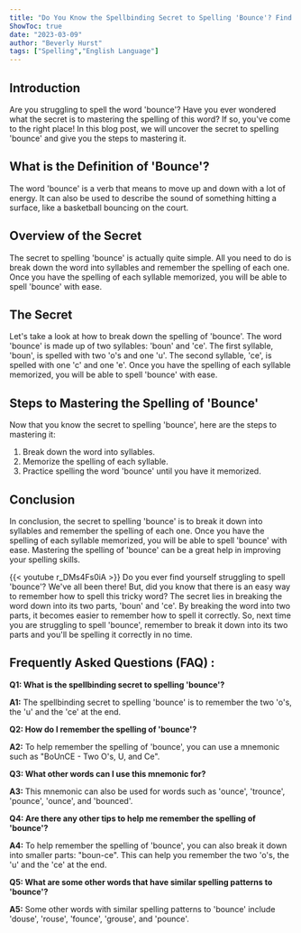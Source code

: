 ```yaml
---
title: "Do You Know the Spellbinding Secret to Spelling 'Bounce'? Find Out Now!"
ShowToc: true 
date: "2023-03-09"
author: "Beverly Hurst" 
tags: ["Spelling","English Language"]
---
```

## Introduction

Are you struggling to spell the word 'bounce'? Have you ever wondered what the secret is to mastering the spelling of this word? If so, you've come to the right place! In this blog post, we will uncover the secret to spelling 'bounce' and give you the steps to mastering it. 

## What is the Definition of 'Bounce'?

The word 'bounce' is a verb that means to move up and down with a lot of energy. It can also be used to describe the sound of something hitting a surface, like a basketball bouncing on the court.

## Overview of the Secret

The secret to spelling 'bounce' is actually quite simple. All you need to do is break down the word into syllables and remember the spelling of each one. Once you have the spelling of each syllable memorized, you will be able to spell 'bounce' with ease.

## The Secret

Let's take a look at how to break down the spelling of 'bounce'. The word 'bounce' is made up of two syllables: 'boun' and 'ce'. The first syllable, 'boun', is spelled with two 'o's and one 'u'. The second syllable, 'ce', is spelled with one 'c' and one 'e'. Once you have the spelling of each syllable memorized, you will be able to spell 'bounce' with ease.

## Steps to Mastering the Spelling of 'Bounce'

Now that you know the secret to spelling 'bounce', here are the steps to mastering it: 

1. Break down the word into syllables. 
2. Memorize the spelling of each syllable. 
3. Practice spelling the word 'bounce' until you have it memorized. 

## Conclusion

In conclusion, the secret to spelling 'bounce' is to break it down into syllables and remember the spelling of each one. Once you have the spelling of each syllable memorized, you will be able to spell 'bounce' with ease. Mastering the spelling of 'bounce' can be a great help in improving your spelling skills.

{{< youtube r_DMs4Fs0iA >}} 
Do you ever find yourself struggling to spell 'bounce'? We've all been there! But, did you know that there is an easy way to remember how to spell this tricky word? The secret lies in breaking the word down into its two parts, 'boun' and 'ce'. By breaking the word into two parts, it becomes easier to remember how to spell it correctly. So, next time you are struggling to spell 'bounce', remember to break it down into its two parts and you'll be spelling it correctly in no time.

## Frequently Asked Questions (FAQ) :
**Q1: What is the spellbinding secret to spelling 'bounce'?**

**A1:** The spellbinding secret to spelling 'bounce' is to remember the two 'o's, the 'u' and the 'ce' at the end.

**Q2: How do I remember the spelling of 'bounce'?**

**A2:** To help remember the spelling of 'bounce', you can use a mnemonic such as "BoUnCE - Two O's, U, and Ce".

**Q3: What other words can I use this mnemonic for?**

**A3:** This mnemonic can also be used for words such as 'ounce', 'trounce', 'pounce', 'ounce', and 'bounced'.

**Q4: Are there any other tips to help me remember the spelling of 'bounce'?**

**A4:** To help remember the spelling of 'bounce', you can also break it down into smaller parts: "boun-ce". This can help you remember the two 'o's, the 'u' and the 'ce' at the end.

**Q5: What are some other words that have similar spelling patterns to 'bounce'?**

**A5:** Some other words with similar spelling patterns to 'bounce' include 'douse', 'rouse', 'founce', 'grouse', and 'pounce'.





